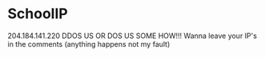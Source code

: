 # SchoolIP
204.184.141.220
DDOS US OR DOS US SOME HOW!!!
Wanna leave your IP's in the comments (anything happens not my fault)
